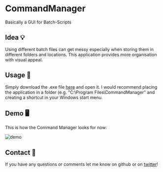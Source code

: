 # CommandManager
Basically a GUI for Batch-Scripts

## Idea :bulb: 
Using different batch files can get messy especially when storing them in different folders and locations.
This application provides more organisation with visual appeal.

## Usage :wrench:

Simply download the .exe file [here](https://github.com/Rhatalin/CommandManager/releases) and open it.
I would recommend placing the application in a folder (e.g. "C:\Program Files\CommandManager"
and creating a shortcut in your Windows start menu.

## Demo :desktop_computer:

This is how the Command Manager looks for now:

![demo](https://github.com/Rhatalin/CommandManager/blob/master/CommandManager/images/CommandManager_v1_0.PNG)

## Contact :card_index:

If you have any questions or comments let me know on github or on [twitter](https://twitter.com/Rhatalin)!
